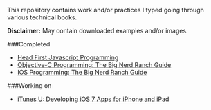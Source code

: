 This repository contains work and/or practices I typed going through various technical books.

**Disclaimer:** May contain downloaded examples and/or images.

###Completed
 - [Head First Javascript Programming](Head-First-JavaScript-Programming/)
 - [Objective-C Programming: The Big Nerd Ranch Guide](Objective-C-by-Aaron-Hillegass/)
 - [IOS Programming: The Big Nerd Ranch Guide](iOS-Programming/)

###Working on
 - [iTunes U: Developing iOS 7 Apps for iPhone and iPad](Developing-iOS-7-Apps-for-iPhone-and-iPad/)

<!-- - [CSS Secrets](CSS-Secrets/)
 - [JavaScript Design Patterns](Udacity.com/JavaScript-Design-Patterns/)
 - [Cocoa Programing for OSX](Cocoa-Programming-for-OSX)
 - [Effective Modern C++](Effective-Modern-C++)
 - [Developing iOS 7 Apps for iPhone and iPad](Developing-iOS-7-Apps-for-iPhone-and-iPad)-->
